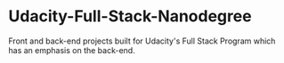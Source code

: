 # Udacity-Full-Stack-Nanodegree
Front and back-end projects built for Udacity's Full Stack Program which has an emphasis on the back-end.
